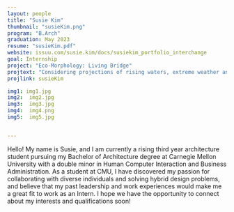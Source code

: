 ```yaml
---
layout: people
title: "Susie Kim"
thumbnail: "susieKim.png"
program: "B.Arch"
graduation: May 2023
resume: "susieKim.pdf"
website: issuu.com/susie.kim/docs/susiekim_portfolio_interchange
goal: Internship
project: "Eco-Morphology: Living Bridge"
projtext: "Considering projections of rising waters, extreme weather and aging infrastructures, the site of the Six Mile Island became a testing ground for new hybrid bridge infrastructures. By examining the relationships between human and animal movements while identifying micro-climatic river behaviors, a living ecological corridor bridge targeted at becoming a multifaceted solution was created. The bridge uses a node and line system commonly seen in ecological corridors to provide species diversity and population stabilization to animals, while also acting as a food garden and water restoration intervention through algae systems. Above all, the bridge functions as an intertwined, living and breathing system that connects human and animal movement."
projlink: susieKim

img1: img1.jpg
img2:  img2.jpg
img3:  img3.jpg
img4:  img4.png
img5:  img5.jpg


---
```


Hello! My name is Susie, and I am currently a rising third year architecture student pursuing my Bachelor of Architecture degree at Carnegie Mellon University with a double minor in Human Computer Interaction and Business Administration. As a student at CMU, I have discovered my passion for collaborating with diverse individuals and solving hybrid design problems, and believe that my past leadership and work experiences would make me a great fit to work as an Intern. I hope we have the opportunity to connect about my interests and qualifications soon!
